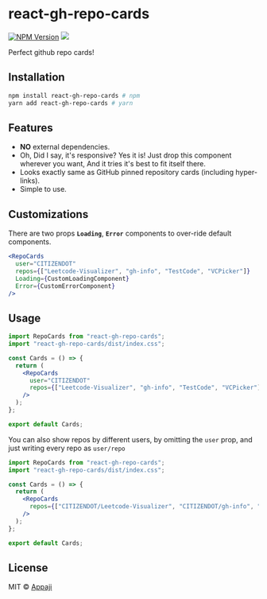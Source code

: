 # react-gh-repo-cards

[![NPM Version](https://img.shields.io/npm/v/react-gh-repo-cards.svg?style=flat)](https://www.npmjs.com/package/react-gh-repo-cards) [![](https://img.shields.io/npm/dm/react-gh-repo-cards.svg?style=flat)](https://www.npmjs.com/package/react-gh-repo-cards)

Perfect github repo cards!

## Installation

```bash
npm install react-gh-repo-cards # npm
yarn add react-gh-repo-cards # yarn
```

## Features

- **NO** external dependencies.
- Oh, Did I say, it's responsive? Yes it is! Just drop this component wherever you want, And it tries it's best to fit itself there.
- Looks exactly same as GitHub pinned repository cards (including hyper-links).
- Simple to use.

## Customizations

There are two props **`Loading`**, **`Error`** components to over-ride default components.

```jsx
<RepoCards
  user="CITIZENDOT"
  repos={["Leetcode-Visualizer", "gh-info", "TestCode", "VCPicker"]}
  Loading={CustomLoadingComponent}
  Error={CustomErrorComponent}
/>
```

## Usage

```jsx
import RepoCards from "react-gh-repo-cards";
import "react-gh-repo-cards/dist/index.css";

const Cards = () => {
  return (
    <RepoCards
      user="CITIZENDOT"
      repos={["Leetcode-Visualizer", "gh-info", "TestCode", "VCPicker"]}
    />
  );
};

export default Cards;
```

You can also show repos by different users, by omitting the `user` prop, and just writing every repo as `user/repo`

```jsx
import RepoCards from "react-gh-repo-cards";
import "react-gh-repo-cards/dist/index.css";

const Cards = () => {
  return (
    <RepoCards
      repos={["CITIZENDOT/Leetcode-Visualizer", "CITIZENDOT/gh-info", "FdelMazo/BobbyFissue", "FdelMazo/ConstitucionArgentina"]}
    />
  );
};

export default Cards;
```


## License

MIT © [Appaji](https://github.com/CITIZENDOT)
